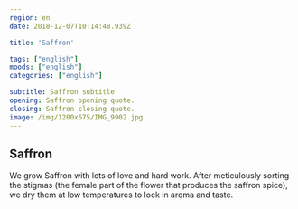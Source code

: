 ```yaml
---
region: en
date: 2018-12-07T10:14:48.939Z

title: 'Saffron'

tags: ["english"]
moods: ["english"]
categories: ["english"]

subtitle: Saffron subtitle
opening: Saffron opening quote.
closing: Saffron closing quote.
image: /img/1200x675/IMG_9902.jpg
---
```


## Saffron

We grow Saffron with lots of love and hard work. After meticulously sorting the stigmas (the female part of the flower that produces the saffron spice), we dry them at low temperatures to lock in aroma and taste.
